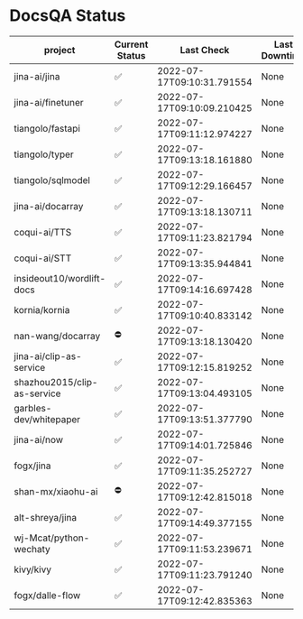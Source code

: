 # DocsQA Status

|          project          |Current Status|        Last Check        |Last Downtime|
|---------------------------|--------------|--------------------------|-------------|
|jina-ai/jina               |✅            |2022-07-17T09:10:31.791554|None         |
|jina-ai/finetuner          |✅            |2022-07-17T09:10:09.210425|None         |
|tiangolo/fastapi           |✅            |2022-07-17T09:11:12.974227|None         |
|tiangolo/typer             |✅            |2022-07-17T09:13:18.161880|None         |
|tiangolo/sqlmodel          |✅            |2022-07-17T09:12:29.166457|None         |
|jina-ai/docarray           |✅            |2022-07-17T09:13:18.130711|None         |
|coqui-ai/TTS               |✅            |2022-07-17T09:11:23.821794|None         |
|coqui-ai/STT               |✅            |2022-07-17T09:13:35.944841|None         |
|insideout10/wordlift-docs  |✅            |2022-07-17T09:14:16.697428|None         |
|kornia/kornia              |✅            |2022-07-17T09:10:40.833142|None         |
|nan-wang/docarray          |⛔️           |2022-07-17T09:13:18.130420|None         |
|jina-ai/clip-as-service    |✅            |2022-07-17T09:12:15.819252|None         |
|shazhou2015/clip-as-service|✅            |2022-07-17T09:13:04.493105|None         |
|garbles-dev/whitepaper     |✅            |2022-07-17T09:13:51.377790|None         |
|jina-ai/now                |✅            |2022-07-17T09:14:01.725846|None         |
|fogx/jina                  |✅            |2022-07-17T09:11:35.252727|None         |
|shan-mx/xiaohu-ai          |⛔️           |2022-07-17T09:12:42.815018|None         |
|alt-shreya/jina            |✅            |2022-07-17T09:14:49.377155|None         |
|wj-Mcat/python-wechaty     |✅            |2022-07-17T09:11:53.239671|None         |
|kivy/kivy                  |✅            |2022-07-17T09:11:23.791240|None         |
|fogx/dalle-flow            |✅            |2022-07-17T09:12:42.835363|None         |
